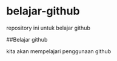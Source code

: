# belajar-github
repository ini untuk belajar github

##Belajar github

kita akan mempelajari penggunaan github
